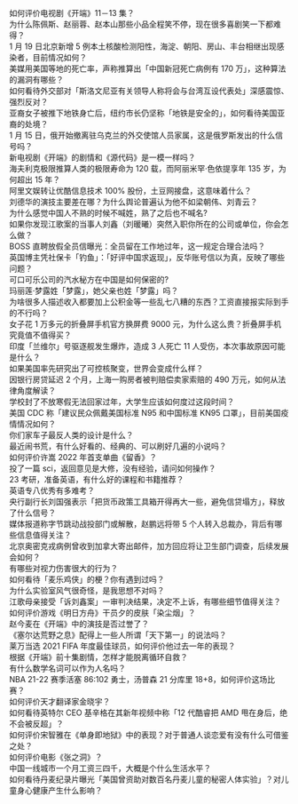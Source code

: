 如何评价电视剧《开端》11－13 集？  
为什么陈佩斯、赵丽蓉、赵本山那些小品全程笑不停，现在很多喜剧笑一下都难得？  
1 月 19 日北京新增 5 例本土核酸检测阳性，海淀、朝阳、房山、丰台相继出现感染者，目前情况如何？  
美媒用美国等地的死亡率，声称推算出「中国新冠死亡病例有 170 万」，这种算法的漏洞有哪些？  
如何看待外交部对「斯洛文尼亚有关领导人称将会与台湾互设代表处」深感震惊、强烈反对？  
亚裔女子被推下地铁身亡后，纽约市长仍坚称「地铁是安全的」，如何看待美国亚裔的处境？  
1 月 15 日，俄开始撤离驻乌克兰的外交使馆人员家属，这是俄罗斯发出的什么信号吗？  
新电视剧《开端》的剧情和《源代码》是一模一样吗？  
海夫利克极限推算人类的极限寿命为 120 载，而阿丽米罕·色依提享年 135 岁，为何超出 15 年？  
阿里文娱转让优酷信息技术 100%  股份，土豆网接盘，这意味着什么？  
刘德华的演技主要差在哪？为什么舆论普遍认为他不如梁朝伟、刘青云？  
为什么感觉中国人不熟的时候不喊姓，熟了之后也不喊名?  
如果你发现江歌案的当事人刘鑫（刘暖曦）突然入职你所在的公司或单位，你会怎么做？  
BOSS 直聘放假全员信曝光：全员留在工作地过年，这一规定合理合法吗？  
英国博主凭社保卡「钓鱼」：「好评中国求返现」，反华账号信以为真，反映了哪些问题？  
可口可乐公司的汽水秘方在中国是如何保密的?  
玛丽莲·梦露姓「梦露」，她父亲也姓「梦露」吗？  
为啥很多人描述收入都要加上公积金等一些乱七八糟的东西？工资直接报实际到手的不行吗？  
女子花 1 万多元的折叠屏手机官方换屏费 9000 元，为什么这么贵？折叠屏手机究竟值不值得买？  
印度「兰维尔」号驱逐舰发生爆炸，造成 3 人死亡 11 人受伤，本次事故原因可能是什么？  
如果美国率先研究出了可控核聚变，世界会变成什么样？  
因银行房贷延迟 2 个月，上海一购房者被判赔偿卖家索赔的 490 万元，如何从法律角度解读？  
学校封了不放寒假无法回家过年，大学生应该如何度过这段时间？  
美国 CDC 称「建议民众佩戴美国标准 N95 和中国标准 KN95 口罩」，目前美国疫情情况如何？  
你们家车子最反人类的设计是什么？  
最近闹书荒，有什么好看的、经典的、可以刷好几遍的小说吗？  
如何评价许嵩 2022 年首支单曲《留香》？  
投了一篇 sci，返回意见是大修，没有经验，请问如何操作？  
23 考研，准备英语，有什么好的课程和书籍推荐？  
英语专八优秀有多难考？  
央行副行长刘国强表示「把货币政策工具箱开得再大一些，避免信贷塌方」，释放了什么信号？  
媒体报道称字节跳动战投部门或解散，赵鹏远将带 5 个人转入总裁办，背后有哪些信息值得关注？  
北京奥密克戎病例曾收到加拿大寄出邮件，加方回应将让卫生部门调查，后续发展会如何？  
有哪些对视力伤害很大的行为？  
如何看待「麦乐鸡侠」的梗？你有遇到过吗？  
为什么实验室风气很奇怪，是我思想不对吗？  
江歌母亲接受「诉刘鑫案」一审判决结果，决定不上诉，有哪些细节值得关注？  
如何评价游戏《明日方舟》干员夕的皮肤「染尘烟」？  
赵今麦在《开端》中的演技是否过誉了？  
《塞尔达荒野之息》配得上一些人所谓「天下第一」的说法吗？  
莱万当选 2021 FIFA 年度最佳球员，如何评价他过去一年的表现？  
根据《开端》前十集剧情，怎样才能脱离循环自救？  
有什么数学名词可以作为人名吗？  
NBA 21-22 赛季活塞 86:102 勇士，汤普森 21 分库里 18+8，如何评价这场比赛？  
如何评价天才翻译家金晓宇？  
如何看待英特尔 CEO 基辛格在其新年视频中称「12 代酷睿把 AMD 甩在身后，绝不会被反超」？  
如何评价宋智雅在《单身即地狱》中的表现？对于普通人谈恋爱有没有什么可借鉴之处？  
如何评价电影《张之洞》？  
中国一线城市一个月工资三四千，大概是个什么生活水平？  
如何看待丹麦纪录片曝光「美国曾资助对数百名丹麦儿童的秘密人体实验」？对儿童身心健康产生什么影响？  
